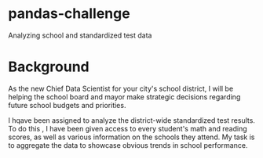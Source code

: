 # pandas-challenge
Analyzing school and standardized test data

# Background

As the new Chief Data Scientist for your city's school district, I will be helping the school board and mayor make strategic decisions regarding future school budgets and priorities.

I hqave been assigned to analyze the district-wide standardized test results. To do this , I have been given access to every student's math and reading scores, as well as various information on the schools they attend. My task is to aggregate the data to showcase obvious trends in school performance.
